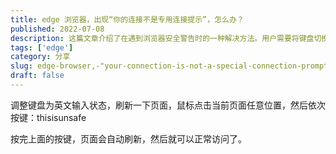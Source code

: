 ```yaml
---
title: edge 浏览器，出现“你的连接不是专用连接提示”，怎么办？
published: 2022-07-08
description: 这篇文章介绍了在遇到浏览器安全警告时的一种解决方法。用户需要将键盘切换到英文输入模式，刷新页面，点击页面任意位置，然后按下特定的按键序列“thisisunsafe”。完成这些步骤后，页面会自动刷新，从而允许用户正常访问受限的网页。
tags: ['edge']
category: 分享
slug: edge-browser,-"your-connection-is-not-a-special-connection-prompt",-what-should-i-do?
draft: false
---
```



调整键盘为英文输入状态，刷新一下页面，鼠标点击当前页面任意位置，然后依次按键：thisisunsafe

按完上面的按键，页面会自动刷新，然后就可以正常访问了。